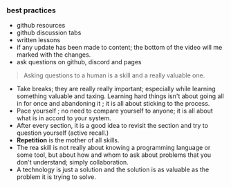 ### best practices 
- github resources 
- github discussion tabs
- written lessons 
- if any update has been made to content; the bottom of the video will me marked with the changes. 
- ask questions on github, discord and pages

> Asking questions to a human is a skill and a really valuable one. 

- Take breaks; they are really really important; especially while learning something valuable and taxing. Learning hard things isn't about going all in for once and abandoning it ; it is all about sticking to the process. 
- Pace yourself ; no need to compare yourself to anyone; it is all about what is in accord to your system. 
- After every section, it is a good idea to revisit the section and try to question yourself (active recall.)
- **Repetition** is the mother of all skills. 
- The rea skill is not really about knowing a programming language or some tool, but about how and whom to ask about problems that you don't understand; simply collaboration. 
- A technology is just a solution and the solution is as valuable as the problem it is trying to solve. 
